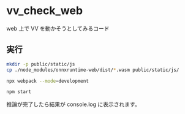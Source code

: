 # vv_check_web

web 上で VV を動かそうとしてみるコード

## 実行

```bash
mkdir -p public/static/js
cp ./node_modules/onnxruntime-web/dist/*.wasm public/static/js/

npx webpack --mode=development

npm start
```

推論が完了したら結果が console.log に表示されます。
